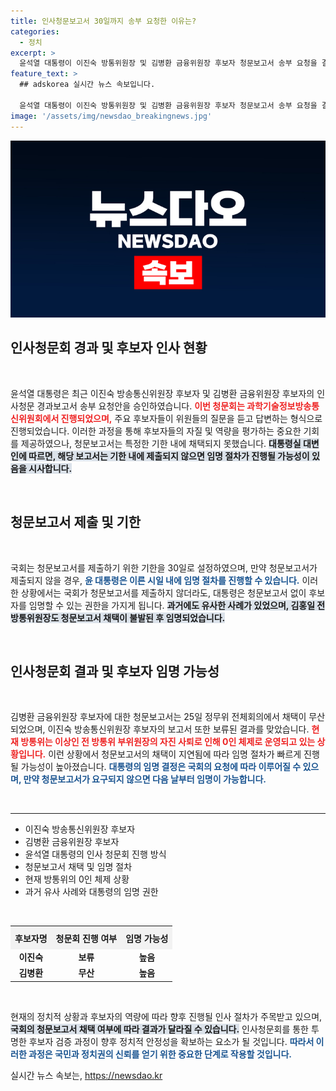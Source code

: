 ```yaml
---
title: 인사청문보고서 30일까지 송부 요청한 이유는?
categories:
  - 정치
excerpt: >
  윤석열 대통령이 이진숙 방통위원장 및 김병환 금융위원장 후보자 청문보고서 송부 요청을 결정했다. 기한 내 청문보고서가 제출되지 않으면 임명 절차가 급물살을 탈 가능성이 커졌다. 숨막히는 인사전쟁의 결말은? 클릭으로 확인하세요!
feature_text: >
  ## adskorea 실시간 뉴스 속보입니다.

  윤석열 대통령이 이진숙 방통위원장 및 김병환 금융위원장 후보자 청문보고서 송부 요청을 결정했다. 기한 내 청문보고서가 제출되지 않으면 임명 절차가 급물살을 탈 가능성이 커졌다. 숨막히는 인사전쟁의 결말은? 클릭으로 확인하세요!
image: '/assets/img/newsdao_breakingnews.jpg'
---
```


<p><img src="/assets/img/newsdao_breakingnews.jpg" alt="adskorea 속보" /></p>

<h2 data-ke-size="size26">인사청문회 경과 및 후보자 인사 현황</h2>

<p data-ke-size="size16">&nbsp;</p>

<p>윤석열 대통령은 최근 이진숙 방송통신위원장 후보자 및 김병환 금융위원장 후보자의 인사청문 경과보고서 송부 요청안을 승인하였습니다. <b><span style="color: #ee2323;">이번 청문회는 과학기술정보방송통신위원회에서 진행되었으며,</span></b> 주요 후보자들이 위원들의 질문을 듣고 답변하는 형식으로 진행되었습니다. 이러한 과정을 통해 후보자들의 자질 및 역량을 평가하는 중요한 기회를 제공하였으나, 청문보고서는 특정한 기한 내에 채택되지 못했습니다. <b><span style="background-color: #21538527;">대통령실 대변인에 따르면, 해당 보고서는 기한 내에 제출되지 않으면 임명 절차가 진행될 가능성이 있음을 시사합니다.</span></b></p>

<p data-ke-size="size16">&nbsp;</p>

<h2 data-ke-size="size26">청문보고서 제출 및 기한</h2>

<p data-ke-size="size16">&nbsp;</p>

<p>국회는 청문보고서를 제출하기 위한 기한을 30일로 설정하였으며, 만약 청문보고서가 제출되지 않을 경우, <b><span style="color: #1a5490;">윤 대통령은 이른 시일 내에 임명 절차를 진행할 수 있습니다.</span></b> 이러한 상황에서는 국회가 청문보고서를 제출하지 않더라도, 대통령은 청문보고서 없이 후보자를 임명할 수 있는 권한을 가지게 됩니다. <b><span style="background-color: #21538527;">과거에도 유사한 사례가 있었으며, 김홍일 전 방통위원장도 청문보고서 채택이 불발된 후 임명되었습니다.</span></b></p>

<p data-ke-size="size16">&nbsp;</p>

<h2 data-ke-size="size26">인사청문회 결과 및 후보자 임명 가능성</h2>

<p data-ke-size="size16">&nbsp;</p>

<p>김병환 금융위원장 후보자에 대한 청문보고서는 25일 정무위 전체회의에서 채택이 무산되었으며, 이진숙 방송통신위원장 후보자의 보고서 또한 보류된 결과를 맞았습니다. <b><span style="color: #ee2323;">현재 방통위는 이상인 전 방통위 부위원장의 자진 사퇴로 인해 0인 체제로 운영되고 있는 상황입니다.</span></b> 이런 상황에서 청문보고서의 채택이 지연됨에 따라 임명 절차가 빠르게 진행될 가능성이 높아졌습니다. <b><span style="color: #1a5490;">대통령의 임명 결정은 국회의 요청에 따라 이루어질 수 있으며, 만약 청문보고서가 요구되지 않으면 다음 날부터 임명이 가능합니다.</span></b></p>

<p data-ke-size="size16">&nbsp;</p>

<hr>

<ul>
  <li>이진숙 방송통신위원장 후보자</li>
  <li>김병환 금융위원장 후보자</li>
  <li>윤석열 대통령의 인사 청문회 진행 방식</li>
  <li>청문보고서 채택 및 임명 절차</li>
  <li>현재 방통위의 0인 체제 상황</li>
  <li>과거 유사 사례와 대통령의 임명 권한</li>
</ul>

<p data-ke-size="size16">&nbsp;</p>

<table style="width:100%; border-collapse: collapse;">
  <tr>
    <th style="text-align: center; height: 30px; background-color: #f2f2f2;">후보자명</th>
    <th style="text-align: center; height: 30px; background-color: #f2f2f2;">청문회 진행 여부</th>
    <th style="text-align: center; height: 30px; background-color: #f2f2f2;">임명 가능성</th>
  </tr>
  <tr>
    <td style="text-align: center; height: 17px;"><b>이진숙</b></td>
    <td style="text-align: center; height: 17px;"><b>보류</b></td>
    <td style="text-align: center; height: 17px;"><b>높음</b></td>
  </tr>
  <tr>
    <td style="text-align: center; height: 17px;"><b>김병환</b></td>
    <td style="text-align: center; height: 17px;"><b>무산</b></td>
    <td style="text-align: center; height: 17px;"><b>높음</b></td>
  </tr>
</table>

<p data-ke-size="size16">&nbsp;</p>

<p>현재의 정치적 상황과 후보자의 역량에 따라 향후 진행될 인사 절차가 주목받고 있으며, <b><span style="background-color: #21538527;">국회의 청문보고서 채택 여부에 따라 결과가 달라질 수 있습니다.</span></b> 인사청문회를 통한 투명한 후보자 검증 과정이 향후 정치적 안정성을 확보하는 요소가 될 것입니다. <b><span style="color: #1a5490;">따라서 이러한 과정은 국민과 정치권의 신뢰를 얻기 위한 중요한 단계로 작용할 것입니다.</span></b></p>
실시간 뉴스 속보는, <a href="https://newsdao.kr" rel="dofollow">https://newsdao.kr</a>


